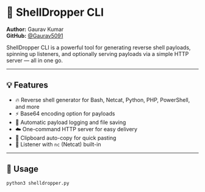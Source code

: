 # 🐚 ShellDropper CLI

**Author:** Gaurav Kumar  
**GitHub:** [@Gaurav5091](https://github.com/Gaurav5091)

ShellDropper CLI is a powerful tool for generating reverse shell payloads, spinning up listeners, and optionally serving payloads via a simple HTTP server — all in one go.

---

## 💡 Features

- 🔥 Reverse shell generator for Bash, Netcat, Python, PHP, PowerShell, and more
- ⚡ Base64 encoding option for payloads
- 📜 Automatic payload logging and file saving
- ☁️ One-command HTTP server for easy delivery
- 🧠 Clipboard auto-copy for quick pasting
- 🧪 Listener with `nc` (Netcat) built-in

---

## 🚀 Usage

```bash
python3 shelldropper.py
